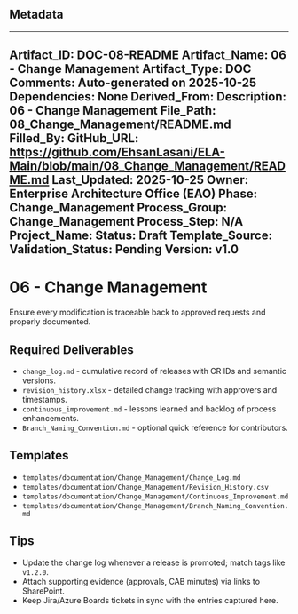 ## Metadata
---
Artifact_ID: DOC-08-README
Artifact_Name: 06 - Change Management
Artifact_Type: DOC
Comments: Auto-generated on 2025-10-25
Dependencies: None
Derived_From: 
Description: 06 - Change Management
File_Path: 08_Change_Management/README.md
Filled_By: 
GitHub_URL: https://github.com/EhsanLasani/ELA-Main/blob/main/08_Change_Management/README.md
Last_Updated: 2025-10-25
Owner: Enterprise Architecture Office (EAO)
Phase: Change_Management
Process_Group: Change_Management
Process_Step: N/A
Project_Name: 
Status: Draft
Template_Source: 
Validation_Status: Pending
Version: v1.0
---
# 06 - Change Management

Ensure every modification is traceable back to approved requests and properly documented.

## Required Deliverables
- `change_log.md` - cumulative record of releases with CR IDs and semantic versions.
- `revision_history.xlsx` - detailed change tracking with approvers and timestamps.
- `continuous_improvement.md` - lessons learned and backlog of process enhancements.
- `Branch_Naming_Convention.md` - optional quick reference for contributors.

## Templates
- `templates/documentation/Change_Management/Change_Log.md`
- `templates/documentation/Change_Management/Revision_History.csv`
- `templates/documentation/Change_Management/Continuous_Improvement.md`
- `templates/documentation/Change_Management/Branch_Naming_Convention.md`

## Tips
- Update the change log whenever a release is promoted; match tags like `v1.2.0`.
- Attach supporting evidence (approvals, CAB minutes) via links to SharePoint.
- Keep Jira/Azure Boards tickets in sync with the entries captured here.
